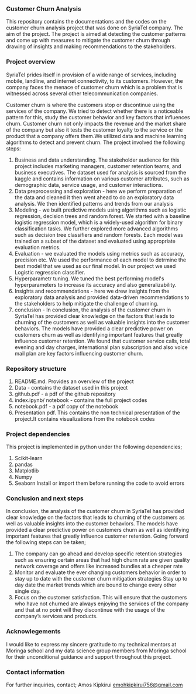 ###                                Customer Churn Analysis

This repository contains the documentations and the codes on the customer churn analysis project that was done on SyriaTel company.
The aim of the project. The project is aimed at detecting the customer patterns and come up with measures to mitigate the customer churn through drawing of insights and making recommendations to the stakeholders.
###                                    Project overview 

SyriaTel prides itself in provision of  a wide range of services, including mobile, landline, and internet connectivity, to its customers. However, the company faces the menace of customer churn which is a problem that is witnessed across several other telecommunication companies. 

Customer churn is where the customers stop or discontinue using the services of the company. We tried to detect whether there is a noticeable pattern for this, study the customer behavior and key factors that influences churn. 
Customer churn not only impacts the revenue and the market share of the company but also it tests the customer loyalty to the service or the product that a company offers them.We utilized data and machine learning algorithms to detect and prevent churn.
The project involved the following steps:
1. Business and data understanding. The stakeholder audience for this project includes marketing managers, customer retention teams, and business executives. The dataset used for analysis is sourced from the kaggle and contains information on various customer attributes, such as demographic data, service usage, and customer interactions. 
2. Data preprocessing and exploration - here we perform preparation of the data and cleaned it then went ahead to do an exploratory data analysis. We then identified patterns and trends from our analysis
3. Modeling - we built predictive models using algorithms such as logistic regression, decision trees and random forest. We started with a baseline logistic regression model, which is a widely-used algorithm for binary classification tasks. We further explored more advanced algorithms such as decision tree classifiers and random forests. Each model was trained on a subset of the dataset and evaluated using appropriate evaluation metrics.
4. Evaluation - we evaluated the models using metrics such as accuracy, precision etc. We used the performance of each model to detrmine the best model that we used as our final model. In our project we used Logistic regression classifier.
5. Hyperparametr tuning. We tuned the best performing model's hyperparameters to increase its accuracy and also generalizability.
6. Insights and recommendations - here we drew insights from the exploratory data analysis and provided data-driven recommendations to the stakeholders to help mitigate the challenge of churning.
7. conclusion - In conclusion, the analysis of the customer churn in SyriaTel has provided clear knowledge on the factors that leads to churning of the customers as well as  valuable insights into the  customer behaviors. 
The models have provided a clear predictive power on customers churn as well as identifying important features that greatly influence customer retention. We found that customer service calls, total evening and day charges, international plan subscription and also voice mail plan  are key factors influencing customer churn.

###                                Repository structure
  1. README.md. Provides an overview of the project
  2. Data - contains the dataset used in this project
  3. github.pdf - a pdf of the github repository
  4. index.ipynb/ notebook - contains the full project codes 
  5. notebook.pdf - a pdf copy of the notebook
  6. Presentation pdf. This contains the non technical presentation of the project.It contains visualizations from the notebook codes


###                                  Project dependencies

This project is implemented in python under the following dependencies;
   1. Scikit-learn
   2. pandas
   3. Matplotlib
   4. Numpy
   5. Seaborn
    Install or import them before running the code to avoid errors

###                                   Conclusion and next steps

In conclusion, the analysis of the customer churn in SyriaTel has provided clear knowledge on the factors that leads to churning of the customers as well as  valuable insights into the  customer behaviors. 
The models have provided a clear predictive power on customers churn as well as identifying important features that greatly influence customer retention.
      Going forward the following steps can be taken;
1. The company can go ahead and develop specific retention strategies such as ensuring certain areas that had high churn rate are given quality network coverage and offers like increased bundles at a cheaper rate
2. Monitor and evaluate the ever changing customers behavior in order to stay up to date with the customer churn mitigation strategies 
Stay up to day date the market trends which are bound to change every other single day.
3. Focus on the customer satisfaction. This will ensure that the customers who have not churned are always enjoying the services of the company and that at no point will they discontinue with the usage of the company’s services and products.

###                                     Acknowlegements
I would like to express my sincere gratitude to my technical mentors at Moringa school and my data science group members from Moringa school for their unconditional guidance and support throughout this project.

###                                   Contact information
For further inquiries, contact;
Amos Kipkirui
emohkipkirui756@gmail.com


